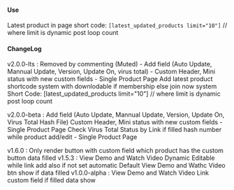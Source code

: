 #### Use

Latest product in page short code: ```[latest_updated_products limit="10"]``` // where limit is dynamic post loop count

#### ChangeLog

v2.0.0-lts      : Removed by commenting (Muted)
                    - Add field (Auto Update, Mannual Update, Version, Update On, virus total)
                    - Custom Header, Mini status with new custom fields - Single Product Page
                  Add latest product shortcode system with downlodable if membership else join now system
                  Short Code: [latest_updated_products limit="10"] // where limit is dynamic post loop count

v2.0.0-beta     : Add field (Auto Update, Mannual Update, Version, Update On, Virus Total Hash File)
                  Custom Header, Mini status with new custom fields - Single Product Page
                  Check Virus Total Status by Link if filled hash number while product add/edit - Single Product Page

v1.6.0          : Only render button with custom field which product has the custom button data filled
v1.5.3          : View Demo and Watch Video Dynamic Editable while link add also if not set automatic Default View Demo and Wathc Video btn show if data filled
v1.0.0-alpha    : View Demo and Watch Video Link custom field if filled data show